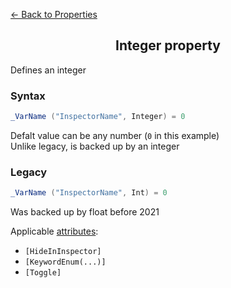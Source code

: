 [<- Back to Properties](./README.md)

<h2 align = "center">Integer property</h2>

Defines an integer
### Syntax
```C#
_VarName ("InspectorName", Integer) = 0
```
Defalt value can be any number (```0``` in this example)  
Unlike legacy, is backed up by an integer

### Legacy
```C#
_VarName ("InspectorName", Int) = 0
```
Was backed up by float before 2021

Applicable [attributes](../Attributes/README.md):

- `[HideInInspector]`
- `[KeywordEnum(...)]`
- `[Toggle]`